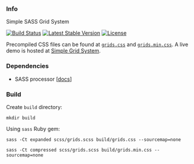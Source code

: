 ### Info

Simple SASS Grid System

[![Build Status](https://img.shields.io/travis/AlfredoRamos/simple-grid-system.svg?style=flat-square&maxAge=3600)](https://travis-ci.org/AlfredoRamos/simple-grid-system) [![Latest Stable Version](https://img.shields.io/github/tag/AlfredoRamos/simple-grid-system.svg?style=flat-square&label=stable&maxAge=3600)](https://github.com/AlfredoRamos/simple-grid-system/releases) [![License](https://img.shields.io/github/license/AlfredoRamos/simple-grid-system.svg?style=flat-square)](https://raw.githubusercontent.com/AlfredoRamos/simple-grid-system/master/LICENSE)

Precompiled CSS files can be found at [`grids.css`](https://gist.github.com/AlfredoRamos/7373ba3506e10358bb84648af9a808b0#file-grids-css) and [`grids.min.css`](https://gist.github.com/AlfredoRamos/7373ba3506e10358bb84648af9a808b0#file-grids-min-css). A live demo is hosted at [Simple Grid System](https://alfredoramos.github.io/development/2017/02/02/simple-grid-system.html).

### Dependencies

- SASS processor [[docs](http://sass-lang.com/install)]

### Build

Create `build` directory:

```shell
mkdir build
```

Using `sass` Ruby gem:

```shell
sass -Ct expanded scss/grids.scss build/grids.css --sourcemap=none
```

```shell
sass -Ct compressed scss/grids.scss build/grids.min.css --sourcemap=none
```
